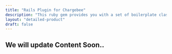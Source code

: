```yaml
---
title: "Rails Plugin for Chargebee"
description: "This ruby gem provides you with a set of boilerplate classes to accelerate the implementation of a subscription billing module onto your rails application."
layout: "detailed-product"
draft: false
---
```


## We will update Content Soon..
